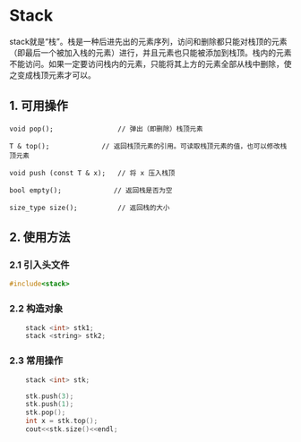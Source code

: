# Stack
stack就是“栈”。栈是一种后进先出的元素序列，访问和删除都只能对栈顶的元素（即最后一个被加入栈的元素）进行，并且元素也只能被添加到栈顶。栈内的元素不能访问。如果一定要访问栈内的元素，只能将其上方的元素全部从栈中删除，使之变成栈顶元素才可以。

## 1. 可用操作
```
void pop();                // 弹出（即删除）栈顶元素

T & top();	           // 返回栈顶元素的引用。可读取栈顶元素的值，也可以修改栈顶元素

void push (const T & x);   // 将 x 压入栈顶

bool empty();             // 返回栈是否为空

size_type size();          // 返回栈的大小
```

## 2. 使用方法
### 2.1 引入头文件
``` c++
#include<stack>
```

### 2.2 构造对象
``` c++
    stack <int> stk1;
    stack <string> stk2;
```

### 2.3 常用操作
``` c++
    stack <int> stk;

    stk.push(3);
    stk.push(1);
    stk.pop();
    int x = stk.top();
    cout<<stk.size()<<endl;
```


